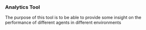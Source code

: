 ### Analytics Tool 
The purpose of this tool is to be able to provide some insight on the performance of different agents in different environments